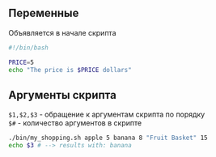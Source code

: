 ## Переменные 

Объявляется в начале скрипта 
```sh
#!/bin/bash
```

```sh
PRICE=5
echo "The price is $PRICE dollars"
```

## Аргументы скрипта

`$1,$2,$3` - обращение к аргументам скрипта по порядку  
`$#` - количество аргументов в скрипте

```sh
./bin/my_shopping.sh apple 5 banana 8 "Fruit Basket" 15
echo $3 # --> results with: banana
```
